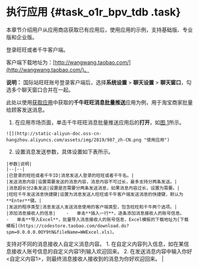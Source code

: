 # 执行应用 {#task_o1r_bpv_tdb .task}

本章节介绍用户从应用商店获取已有应用后，使用应用的示例，支持基础版、专业版和企业版。

登录旺旺或者千牛客户端。

客户端下载地址为：[http://wangwang.taobao.com/](http://wangwang.taobao.com/)。

**说明：** 国际站旺旺账号登录客户端后，选择**系统设置** \> **聊天设置** \> **聊天窗口**，勾选多个聊天窗口合并在一起。

此处以使用[获取应用](http://help.aliyun-inc.com/dochelp/documentManage.htm?spm=0.0.0.0.JSXaJP&viewId=159989)中获取的**千牛旺旺消息批量推送**应用为例，用于淘宝商家批量给顾客发送消息。

1.   在应用市场页面，单击千牛旺旺消息批量推送应用后的**打开**，如[图 1](#fig_s1p_cqv_tdb)所示。 

    ![](http://static-aliyun-doc.oss-cn-hangzhou.aliyuncs.com/assets/img/2819/987_zh-CN.png "使用应用")

2.   设置消息发送参数，具体设置如下表所示。 

    |参数|说明|
    |--|--|
    |已登录的旺旺或者千牛ID|消息发送人登录的旺旺或者千牛名。|
    |发送消息内容|设置需要发送的消息内容，消息内容不可过长，最多支持分两条发送。|
    |消息超长分2条发送|设置是否需要分两条发送消息，如果消息内容过长，设置为需要。|
    |旺旺千牛发送消息快捷键|设置为消息发送人旺旺或千牛客户端发送消息的快捷键，默认为**Enter**键。|
    |发送的程序类型|消息发送人发送消息使用的客户端类型，包含旺旺和千牛两个选项。|
    |添加消息接收人的信息|    -   单击**插入一行**，逐条添加消息接收人的账号信息。
    -   单击**导入Excel**，批量导入消息接收人的账号信息，Excel模板的下载地址为[下载模板](https://codestore.taobao.com/download.do?spm=0.0.0.0.0OY9tN&fileName=WWExcel.xls)。
支持对不同的消息接收人自定义消息内容。    1.  在自定义内容列入信息，如在某信息接收人账号信息的自定义内容1列输入欢迎回来。
    2.  在发送消息内容中输入你好<自定义内容1\>，则最终消息接收人接收到的消息为你好欢迎回来。
|


